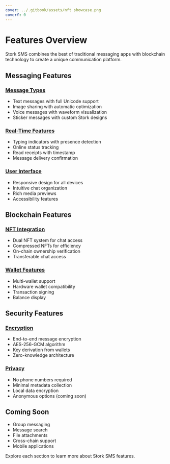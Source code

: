 ```yaml
---
cover: ../.gitbook/assets/nft showcase.png
coverY: 0
---
```


# Features Overview

Stork SMS combines the best of traditional messaging apps with blockchain technology to create a unique communication platform.

## Messaging Features

### [Message Types](messaging-types.md)

* Text messages with full Unicode support
* Image sharing with automatic optimization
* Voice messages with waveform visualization
* Sticker messages with custom Stork designs

### [Real-Time Features](real-time-features.md)

* Typing indicators with presence detection
* Online status tracking
* Read receipts with timestamp
* Message delivery confirmation

### [User Interface](user-interface.md)

* Responsive design for all devices
* Intuitive chat organization
* Rich media previews
* Accessibility features

## Blockchain Features

### [NFT Integration](../nft-system/how-it-works.md)

* Dual NFT system for chat access
* Compressed NFTs for efficiency
* On-chain ownership verification
* Transferable chat access

### [Wallet Features](../security/wallet-authentication.md)

* Multi-wallet support
* Hardware wallet compatibility
* Transaction signing
* Balance display

## Security Features

### [Encryption](../security/encryption.md)

* End-to-end message encryption
* AES-256-GCM algorithm
* Key derivation from wallets
* Zero-knowledge architecture

### [Privacy](../security/privacy.md)

* No phone numbers required
* Minimal metadata collection
* Local data encryption
* Anonymous options (coming soon)

## Coming Soon

* Group messaging
* Message search
* File attachments
* Cross-chain support
* Mobile applications

Explore each section to learn more about Stork SMS features.
